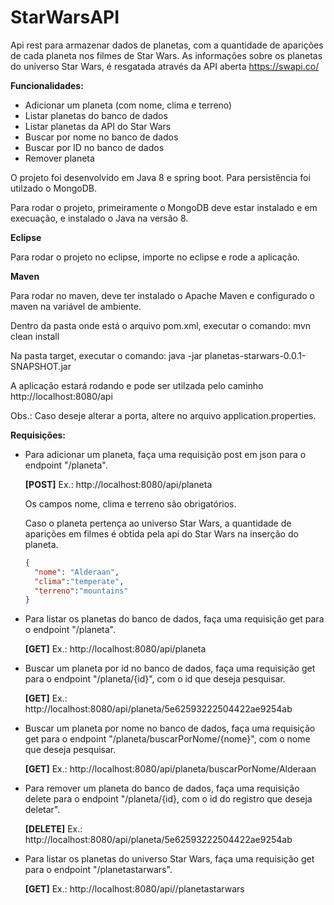 # StarWarsAPI

Api rest para armazenar dados de planetas, com a quantidade de aparições de cada planeta nos filmes de Star Wars.
As informações sobre os planetas do universo Star Wars, é resgatada através da API aberta https://swapi.co/

__Funcionalidades:__

- Adicionar um planeta (com nome, clima e terreno)
- Listar planetas do banco de dados
- Listar planetas da API do Star Wars
- Buscar por nome no banco de dados
- Buscar por ID no banco de dados
- Remover planeta

O projeto foi desenvolvido em Java 8 e spring boot. Para persistência foi utilzado o MongoDB. 

Para rodar o projeto, primeiramente o MongoDB deve estar instalado e em execuação, e instalado o Java na versão 8.

__Eclipse__

Para rodar o projeto no eclipse, importe no eclipse e rode a aplicação.

__Maven__

Para rodar no maven, deve ter instalado o Apache Maven e configurado o maven na variável de ambiente.

Dentro da pasta onde está o arquivo pom.xml, executar o comando: mvn clean install

Na pasta target, executar o comando: java -jar planetas-starwars-0.0.1-SNAPSHOT.jar

A aplicação estará rodando e pode ser utilzada pelo caminho http://localhost:8080/api

Obs.: Caso deseje alterar a porta, altere no arquivo application.properties.
 

__Requisições:__

- Para adicionar um planeta, faça uma requisição post em json para o endpoint "/planeta".
  
  __[POST]__
  Ex.: http://localhost:8080/api/planeta
  
  Os campos nome, clima e terreno são obrigatórios.
  
  Caso o planeta pertença ao universo Star Wars, a quantidade de aparições em filmes é obtida pela api do Star Wars na inserção do planeta.
  
  

  
  ```json
  {
	"nome": "Alderaan",
	"clima":"temperate",
	"terreno":"mountains"
  }
  ```
 
- Para listar os planetas do banco de dados, faça uma requisição get para o endpoint "/planeta".
  
  __[GET]__
  Ex.: http://localhost:8080/api/planeta
  

- Buscar um planeta por id no banco de dados, faça uma requisição get para o endpoint "/planeta/{id}", com o id que deseja pesquisar.
  
  __[GET]__
  Ex.: http://localhost:8080/api/planeta/5e62593222504422ae9254ab
  

- Buscar um planeta por nome no banco de dados, faça uma requisição get para o endpoint "/planeta/buscarPorNome/{nome}", com o nome que deseja pesquisar.
  
  __[GET]__
  Ex.: http://localhost:8080/api/planeta/buscarPorNome/Alderaan


- Para remover um planeta do banco de dados, faça uma requisição delete para o endpoint "/planeta/{id}, com o id do registro que deseja deletar".
  
  __[DELETE]__
  Ex.: http://localhost:8080/api/planeta/5e62593222504422ae9254ab


- Para listar os planetas do universo Star Wars, faça uma requisição get para o endpoint "/planetastarwars".
  
  __[GET]__
  Ex.: http://localhost:8080/api//planetastarwars


